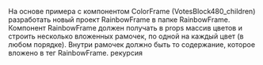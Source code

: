 На основе примера с компонентом ColorFrame (VotesBlock480_children) разработать новый проект RainbowFrame в папке RainbowFrame.
Компонент RainbowFrame должен получать в props массив цветов и строить несколько вложенных рамочек, по одной на каждый цвет (в любом порядке). Внутри рамочек должно быть то содержание, которое вложено в тег RainbowFrame.
рекурсия
